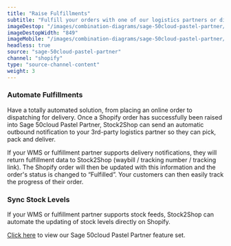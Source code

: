 ```yaml
---
title: "Raise Fulfillments"
subtitle: "Fulfill your orders with one of our logistics partners or directly in your WMS (Warehouse Management System)."
imageDestop: "/images/combination-diagrams/sage-50cloud-pastel-partner/sage-50cloud-pastel-partner-shopify-fulfillment.svg"
imageDestopWidth: "849"
imageMobile: "/images/combination-diagrams/sage-50cloud-pastel-partner/sage-50cloud-pastel-partner-shopify-fulfillment.svg"
headless: true
source: "sage-50cloud-pastel-partner"
channel: "shopify"
type: "source-channel-content"
weight: 3
---
```


### Automate Fulfillments
Have a totally automated solution, from placing an online order to dispatching for delivery. Once a Shopify order has successfully been raised into Sage 50cloud Pastel Partner, Stock2Shop can send an automatic outbound notification to your 3rd-party logistics partner so they can pick, pack and deliver.

If your WMS or fulfillment partner supports delivery notifications, they will return fulfillment data to Stock2Shop (waybill / tracking number / tracking link). The Shopify order will then be updated with this information and the order's status is changed to “Fulfilled”. Your customers can then easily track the progress of their order.

### Sync Stock Levels
If your WMS or fulfillment partner supports stock feeds, Stock2Shop can automate the updating of stock levels directly on Shopify.


[Click here](/help/features/sage-50cloud-pastel-partner/ "Sage 50cloud Pastel Partner Features") to view our Sage 50cloud Pastel Partner feature set.